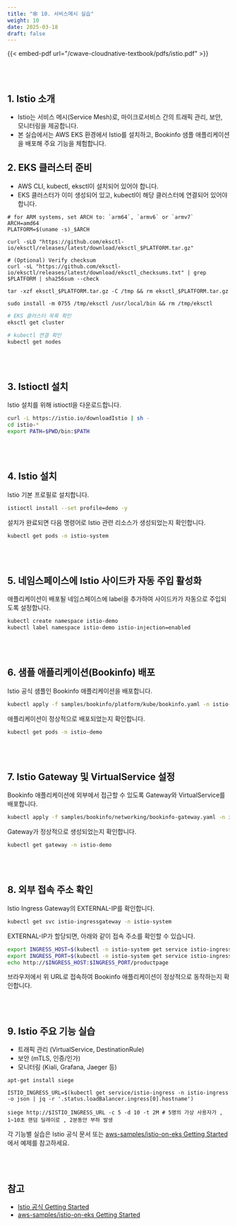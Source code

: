 ```yaml
---
title: "🕸️ 10. 서비스메시 실습"
weight: 10
date: 2025-03-18
draft: false
---
```


{{< embed-pdf url="/cwave-cloudnative-textbook/pdfs/istio.pdf" >}}

<br><br>
## 1. Istio 소개
- Istio는 서비스 메시(Service Mesh)로, 마이크로서비스 간의 트래픽 관리, 보안, 모니터링을 제공합니다.
- 본 실습에서는 AWS EKS 환경에서 Istio를 설치하고, Bookinfo 샘플 애플리케이션을 배포해 주요 기능을 체험합니다.

## 2. EKS 클러스터 준비
- AWS CLI, kubectl, eksctl이 설치되어 있어야 합니다.
- EKS 클러스터가 이미 생성되어 있고, kubectl이 해당 클러스터에 연결되어 있어야 합니다.

```
# for ARM systems, set ARCH to: `arm64`, `armv6` or `armv7`
ARCH=amd64
PLATFORM=$(uname -s)_$ARCH

curl -sLO "https://github.com/eksctl-io/eksctl/releases/latest/download/eksctl_$PLATFORM.tar.gz"

# (Optional) Verify checksum
curl -sL "https://github.com/eksctl-io/eksctl/releases/latest/download/eksctl_checksums.txt" | grep $PLATFORM | sha256sum --check

tar -xzf eksctl_$PLATFORM.tar.gz -C /tmp && rm eksctl_$PLATFORM.tar.gz

sudo install -m 0755 /tmp/eksctl /usr/local/bin && rm /tmp/eksctl
```
```bash
# EKS 클러스터 목록 확인
eksctl get cluster

# kubectl 연결 확인
kubectl get nodes
```

<br><br>
## 3. Istioctl 설치
Istio 설치를 위해 istioctl을 다운로드합니다.
```bash
curl -L https://istio.io/downloadIstio | sh -
cd istio-*
export PATH=$PWD/bin:$PATH
```

<br><br>
## 4. Istio 설치
Istio 기본 프로필로 설치합니다.
```bash
istioctl install --set profile=demo -y
```
설치가 완료되면 다음 명령어로 Istio 관련 리소스가 생성되었는지 확인합니다.
```bash
kubectl get pods -n istio-system
```

<br><br>
## 5. 네임스페이스에 Istio 사이드카 자동 주입 활성화
애플리케이션이 배포될 네임스페이스에 label을 추가하여 사이드카가 자동으로 주입되도록 설정합니다.
```bash
kubectl create namespace istio-demo
kubectl label namespace istio-demo istio-injection=enabled
```

<br><br>
## 6. 샘플 애플리케이션(Bookinfo) 배포
Istio 공식 샘플인 Bookinfo 애플리케이션을 배포합니다.
```bash
kubectl apply -f samples/bookinfo/platform/kube/bookinfo.yaml -n istio-demo
```
애플리케이션이 정상적으로 배포되었는지 확인합니다.
```bash
kubectl get pods -n istio-demo
```

<br><br>
## 7. Istio Gateway 및 VirtualService 설정
Bookinfo 애플리케이션에 외부에서 접근할 수 있도록 Gateway와 VirtualService를 배포합니다.
```bash
kubectl apply -f samples/bookinfo/networking/bookinfo-gateway.yaml -n istio-demo
```
Gateway가 정상적으로 생성되었는지 확인합니다.
```bash
kubectl get gateway -n istio-demo
```

<br><br>
## 8. 외부 접속 주소 확인
Istio Ingress Gateway의 EXTERNAL-IP를 확인합니다.
```bash
kubectl get svc istio-ingressgateway -n istio-system
```
EXTERNAL-IP가 할당되면, 아래와 같이 접속 주소를 확인할 수 있습니다.
```bash
export INGRESS_HOST=$(kubectl -n istio-system get service istio-ingressgateway -o jsonpath='{.status.loadBalancer.ingress[0].hostname}')
export INGRESS_PORT=$(kubectl -n istio-system get service istio-ingressgateway -o jsonpath='{.spec.ports[?(@.name=="http2")].port}')
echo http://$INGRESS_HOST:$INGRESS_PORT/productpage
```
브라우저에서 위 URL로 접속하여 Bookinfo 애플리케이션이 정상적으로 동작하는지 확인합니다.



<br><br>
## 9. Istio 주요 기능 실습
- 트래픽 관리 (VirtualService, DestinationRule)
- 보안 (mTLS, 인증/인가)
- 모니터링 (Kiali, Grafana, Jaeger 등)
```
apt-get install siege

ISTIO_INGRESS_URL=$(kubectl get service/istio-ingress -n istio-ingress -o json | jq -r '.status.loadBalancer.ingress[0].hostname')

siege http://$ISTIO_INGRESS_URL -c 5 -d 10 -t 2M # 5명의 가상 사용자가 , 1~10초 랜덤 딜레이로 , 2분동안 부하 발생
```


각 기능별 실습은 Istio 공식 문서 또는 [aws-samples/istio-on-eks Getting Started](https://github.com/aws-samples/istio-on-eks/blob/main/modules/01-getting-started/README.md)에서 예제를 참고하세요.

<br><br>
## 참고
- [Istio 공식 Getting Started](https://istio.io/latest/docs/setup/getting-started/)
- [aws-samples/istio-on-eks Getting Started](https://github.com/aws-samples/istio-on-eks/blob/main/modules/01-getting-started/README.md)

